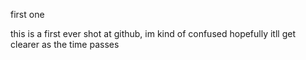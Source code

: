 
first one 

this is a first ever shot at github, im kind of confused
hopefully itll get clearer as the time passes
